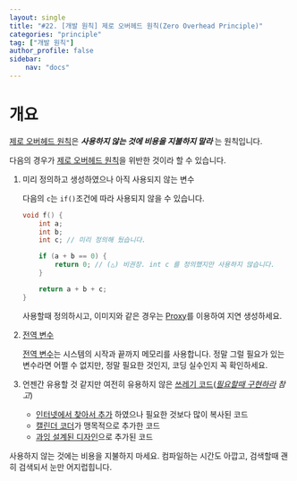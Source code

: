 ```yaml
---
layout: single
title: "#22. [개발 원칙] 제로 오버헤드 원칙(Zero Overhead Principle)"
categories: "principle"
tag: ["개발 원칙"]
author_profile: false
sidebar: 
    nav: "docs"
---
```


# 개요

[제로 오버헤드 원칙](https://tango1202.github.io/principle/principle-zero-overhead/)은 ***사용하지 않는 것에 비용을 지불하지 말라*** 는 원칙입니다.

다음의 경우가 [제로 오버헤드 원칙](https://tango1202.github.io/principle/principle-zero-overhead/)을 위반한 것이라 할 수 있습니다.

1. 미리 정의하고 생성하였으나 아직 사용되지 않는 변수

    다음의 `c`는 `if()`조건에 따라 사용되지 않을 수 있습니다.

    ```cpp
    void f() {
        int a;
        int b;
        int c; // 미리 정의해 뒀습니다.

        if (a + b == 0) {
            return 0; // (△) 비권장. int c 를 정의했지만 사용하지 않습니다.
        }

        return a + b + c;
    }
    ```

    사용할때 정의하시고, 이미지와 같은 경우는 [Proxy](https://tango1202.github.io/pattern/pattern-proxy/)를 이용하여 지연 생성하세요.

2. [전역 변수](https://tango1202.github.io/legacy-cpp-guide/legacy-cpp-guide-static-extern-lifetime/#%EC%A0%84%EC%97%AD-%EB%B3%80%EC%88%98)

    [전역 변수](https://tango1202.github.io/legacy-cpp-guide/legacy-cpp-guide-static-extern-lifetime/#%EC%A0%84%EC%97%AD-%EB%B3%80%EC%88%98)는 시스템의 시작과 끝까지 메모리를 사용합니다. 정말 그럴 필요가 있는 변수라면 어쩔 수 없지만, 정말 필요한 것인지, 코딩 실수인지 꼭 확인하세요.

3. 언젠간 유용할 것 같지만 여전히 유용하지 않은 [쓰레기 코드](https://tango1202.github.io/principle/principle-anti-pattern/#%EB%82%98%EC%81%9C-%EC%BD%94%EB%94%A9-%EA%B4%80%ED%96%89-%EC%93%B0%EB%A0%88%EA%B8%B0-%EC%BD%94%EB%93%9Cgarbage-code)(*[필요할때 구현하라](https://tango1202.github.io/principle/principle-you-arent-gonna-need-it/) 참고*)

    * [인터넷에서 찾아서 추가](https://tango1202.github.io/principle/principle-anti-pattern/#%EB%82%98%EC%81%9C-%EC%BD%94%EB%94%A9-%EA%B4%80%ED%96%89-%EC%9D%B8%ED%84%B0%EB%84%B7%EC%97%90%EC%84%9C-%EC%B0%BE%EC%9D%8Cfound-on-internet) 하였으나 필요한 것보다 많이 복사된 코드
    * [캘린더 코더](https://tango1202.github.io/principle/principle-anti-pattern/#%EB%82%98%EC%81%9C-%EC%BD%94%EB%94%A9-%EA%B4%80%ED%96%89-%EC%BA%98%EB%A6%B0%EB%8D%94-%EC%BD%94%EB%8D%94calendar-coder)가 맹목적으로 추가한 코드
    * [과잉 설계된 디자인](https://tango1202.github.io/principle/principle-anti-pattern/#%EB%82%98%EC%81%9C-%EC%84%A4%EA%B3%84-%EA%B4%80%ED%96%89-%EC%95%9E%EB%8B%A8%EC%9D%98-%ED%81%B0-%EB%94%94%EC%9E%90%EC%9D%B8big-design-up-front)으로 추가된 코드

사용하지 않는 것에는 비용을 지불하지 마세요. 컴파일하는 시간도 아깝고, 검색할때 괜히 검색되서 눈만 어지럽힙니다.